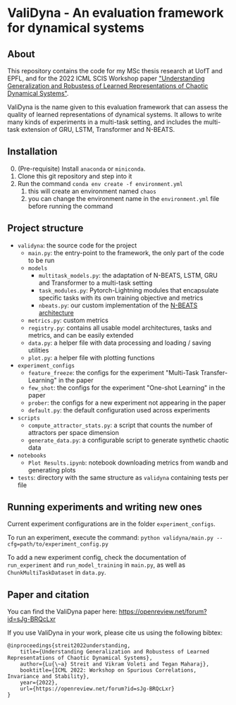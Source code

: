 # ValiDyna - An evaluation framework for dynamical systems

## About
This repository contains the code for my MSc thesis research at UofT and EPFL, and for the 2022 ICML SCIS Workshop paper ["Understanding Generalization and Robustess of Learned Representations of Chaotic Dynamical Systems"](https://openreview.net/forum?id=sJg-BRQcLxr).

ValiDyna is the name given to this evaluation framework that can assess the quality of learned representations of dynamical systems.
It allows to write many kinds of experiments in a multi-task setting, and includes the multi-task extension of GRU, LSTM, Transformer and N-BEATS.

## Installation
0. (Pre-requisite) Install `anaconda` or `miniconda`.
1. Clone this git repository and step into it
2. Run the command `conda env create -f environment.yml`
   1. this will create an environment named `chaos`
   2. you can change the environment name in the `environment.yml` file before running the command

## Project structure
- `validyna`: the source code for the project
  - `main.py`: the entry-point to the framework, the only part of the code to be run
  - `models`
    - `multitask_models.py`: the adaptation of N-BEATS, LSTM, GRU and Transformer to a multi-task setting
    - `task_modules.py`: Pytorch-Lightning modules that encapsulate specific tasks with its own training objective and metrics
    - `nbeats.py`: our custom implementation of the [N-BEATS architecture](https://arxiv.org/abs/1905.10437)
  - `metrics.py`: custom metrics
  - `registry.py`: contains all usable model architectures, tasks and metrics, and can be easily extended
  - `data.py`: a helper file with data processing and loading / saving utilities
  - `plot.py`: a helper file with plotting functions
- `experiment_configs`
  - `feature_freeze`: the configs for the experiment "Multi-Task Transfer-Learning" in the paper
  - `few_shot`: the configs for the experiment "One-shot Learning" in the paper
  - `prober`: the configs for a new experiment not appearing in the paper
  - `default.py`: the default configuration used across experiments
- `scripts`
  - `compute_attractor_stats.py`: a script that counts the number of attractors per space dimension
  - `generate_data.py`: a configurable script to generate synthetic chaotic data
- `notebooks`
  - `Plot Results.ipynb`: notebook downloading metrics from wandb and generating plots
- `tests`: directory with the same structure as `validyna` containing tests per file

## Running experiments and writing new ones
Current experiment configurations are in the folder `experiment_configs`.

To run an experiment, execute the command: `python validyna/main.py --cfg=path/to/experiment_config.py`

To add a new experiment config, check the documentation of `run_experiment` and `run_model_training` in `main.py`, as well as `ChunkMultiTaskDataset` in `data.py`.


## Paper and citation
You can find the ValiDyna paper here: https://openreview.net/forum?id=sJg-BRQcLxr

If you use ValiDyna in your work, please cite us using the following bibtex:
```
@inproceedings{streit2022understanding,
    title={Understanding Generalization and Robustess of Learned Representations of Chaotic Dynamical Systems},
    author={Lu{\~a} Streit and Vikram Voleti and Tegan Maharaj},
    booktitle={ICML 2022: Workshop on Spurious Correlations, Invariance and Stability},
    year={2022},
    url={https://openreview.net/forum?id=sJg-BRQcLxr}
}
```
